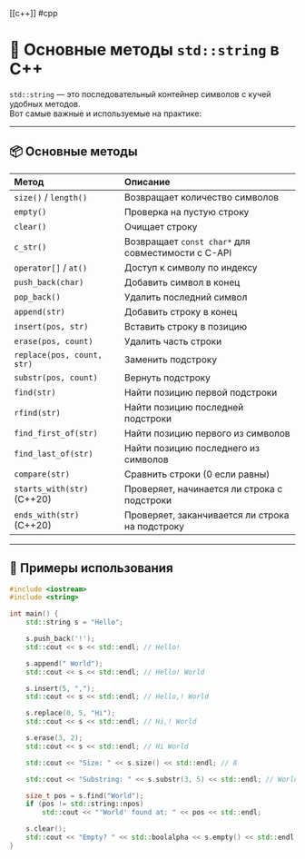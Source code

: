 [[c++]] #cpp
# 📖 Основные методы `std::string` в C++

`std::string` — это последовательный контейнер символов с кучей удобных методов.  
Вот самые важные и используемые на практике:

---

## 📦 Основные методы

| Метод                          | Описание                                              |
|:--------------------------------|:-------------------------------------------------------|
| `size()` / `length()`          | Возвращает количество символов                        |
| `empty()`                      | Проверка на пустую строку                              |
| `clear()`                      | Очищает строку                                         |
| `c_str()`                      | Возвращает `const char*` для совместимости с C-API     |
| `operator[]` / `at()`          | Доступ к символу по индексу                            |
| `push_back(char)`              | Добавить символ в конец                                |
| `pop_back()`                   | Удалить последний символ                               |
| `append(str)`                  | Добавить строку в конец                                 |
| `insert(pos, str)`             | Вставить строку в позицию                               |
| `erase(pos, count)`            | Удалить часть строки                                    |
| `replace(pos, count, str)`     | Заменить подстроку                                      |
| `substr(pos, count)`           | Вернуть подстроку                                       |
| `find(str)`                    | Найти позицию первой подстроки                          |
| `rfind(str)`                   | Найти позицию последней подстроки                       |
| `find_first_of(str)`           | Найти позицию первого из символов                       |
| `find_last_of(str)`            | Найти позицию последнего из символов                    |
| `compare(str)`                 | Сравнить строки (0 если равны)                          |
| `starts_with(str)` (C++20)     | Проверяет, начинается ли строка с подстроки             |
| `ends_with(str)` (C++20)       | Проверяет, заканчивается ли строка на подстроку         |

---

## 📌 Примеры использования

```cpp
#include <iostream>
#include <string>

int main() {
    std::string s = "Hello";

    s.push_back('!');
    std::cout << s << std::endl; // Hello!

    s.append(" World");
    std::cout << s << std::endl; // Hello! World

    s.insert(5, ",");
    std::cout << s << std::endl; // Hello,! World

    s.replace(0, 5, "Hi");
    std::cout << s << std::endl; // Hi,! World

    s.erase(3, 2);
    std::cout << s << std::endl; // Hi World

    std::cout << "Size: " << s.size() << std::endl; // 8

    std::cout << "Substring: " << s.substr(3, 5) << std::endl; // World

    size_t pos = s.find("World");
    if (pos != std::string::npos)
        std::cout << "'World' found at: " << pos << std::endl;

    s.clear();
    std::cout << "Empty? " << std::boolalpha << s.empty() << std::endl; // true
}
